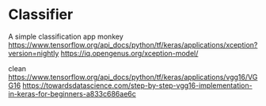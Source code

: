 # Classifier
A simple classification app
monkey
https://www.tensorflow.org/api_docs/python/tf/keras/applications/xception?version=nightly 
https://iq.opengenus.org/xception-model/

clean
https://www.tensorflow.org/api_docs/python/tf/keras/applications/vgg16/VGG16
https://towardsdatascience.com/step-by-step-vgg16-implementation-in-keras-for-beginners-a833c686ae6c
